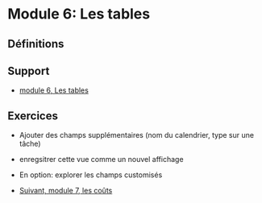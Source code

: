 # Module 6: Les tables
## Définitions

## Support
* [module 6, Les tables](https://medium.com/quicklearn/ms-project-module-6-774068242475?source=friends_link&sk=8b887757ab2255c1190459037f5e4e0d)

## Exercices
* Ajouter des champs supplémentaires (nom du calendrier, type sur une tâche)
* enregsitrer cette vue comme un nouvel affichage
* En option: explorer les champs customisés

* [Suivant, module 7, les coûts](https://github.com/CloudReady-ch/ISEIG-LAB/blob/master/MS-Project/7.LesCo%C3%BBts.md)
